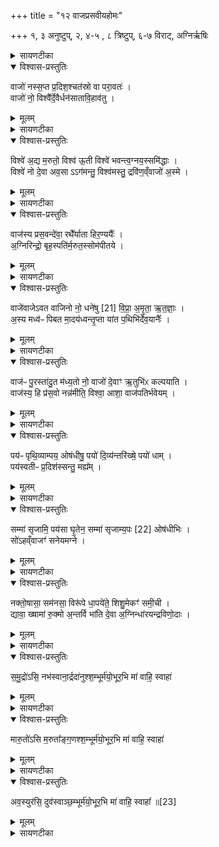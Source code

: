 +++
title = "१२ वाजप्रसवीयहोमः"

+++
१, ३ अनुष्टुप्, २, ४-५ , ८ त्रिष्टुप्, ६-७ विराट्,
अग्निर्ऋषिः
<details><summary>सायणटीका</summary>

(अथ चतुर्थकाण्डे सप्तमप्रपाठके द्वादशोऽनुवाकः)
एतैरेकादशभिरनुवाकैर्वसोर्धाराहोम उक्तः ।   अथ द्वादशे वाजप्रसवीयहोम उच्यते ।    
</details>

<details open><summary>विश्वास-प्रस्तुतिः</summary>

वाजो॑ नस्स॒प्त प्र॒दिश॒श्चत॑स्रो वा परा॒वतः॑ ।   
वाजो॑ नो॒ विश्वै᳚र्दे॒वैर्धन॑सातावि॒हाव॑तु ।   
</details>

<details><summary>मूलम्</summary>

वाजो॑ नस्स॒प्त प्र॒दिश॒श्चत॑स्रो वा परा॒वतः॑ ।   
वाजो॑ नो॒ विश्वै᳚र्दे॒वैर्धन॑सातावि॒हाव॑तु ।   
</details>

<details><summary>सायणटीका</summary>

कल्पः—“वाजप्रसवीयं जुहोति सप्त ग्राभ्या ओषधयः सप्तारण्याः पृथगन्नानि द्रवीकृत्यौदुम्बरेण स्रुवेण वाजस्येमं प्रसवः सुषुव इति ग्राम्या हुत्वाऽऽरण्याञ्जु(जु) होति” इति।  
तत्र ग्राम्याणां मन्त्राः प्रथमकाण्डे सप्तमप्रपाठके दशमानुवाके समाम्नाताः आरण्यानां मन्त्राः अत्राऽऽम्नायन्ते।  
तत्राऽऽरण्यस्य वेणुधान्यस्य होमाय प्रथमामृचमाह– बाजो न इति ।   प्राच्याद्याश्चतस्त्रो दिश ऊर्ध्वाधोमध्यमास्तिस्त्र एताः सप्त प्रदिशः प्रकृष्टा दिशो रोजोऽन्नस्वरूपा अन्नप्रदा भवन्त्वित्यर्थः।   तथा परावतोऽत्यन्तदूरवर्तिन्यश्चतस्त्रो वाऽग्नेय्याद्याश्चतुःसंख्याका विदिशो विदूरस्या इवावभासन्ते ।   ताश्चास्माकमन्नप्रदा भवन्तु।   स वाजोऽन्नमिहास्मिन्देशे धनसातौ धनप्रदेशे यज्ञे विश्वैर्देवैः प्रेरितः सन्नोऽस्मानवतु रक्षतु ।
</details>

<details open><summary>विश्वास-प्रस्तुतिः</summary>

विश्वे॑ अ॒द्य म॒रुतो॒ विश्व॑ ऊ॒ती विश्वे॑ भवन्त्व॒ग्नय॒स्समि॑द्धाः ।   
विश्वे॑ नो दे॒वा अव॒सा ऽऽग॑मन्तु॒ विश्व॑मस्तु॒ द्रवि॑ण॒व्ँवाजो॑ अ॒स्मे ।
</details>

<details><summary>मूलम्</summary>

विश्वे॑ अ॒द्य म॒रुतो॒ विश्व॑ ऊ॒ती विश्वे॑ भवन्त्व॒ग्नय॒स्समि॑द्धाः ।   
विश्वे॑ नो दे॒वा अव॒सा ऽऽग॑मन्तु॒ विश्व॑मस्तु॒ द्रवि॑ण॒व्ँवाजो॑ अ॒स्मे ।
</details>

<details><summary>सायणटीका</summary>

अथ श्यामाकधान्यस्य होमाय द्वितीयामृचमाह– विश्वे अद्येति ।   अद्यास्मिन्दिने विश्वे सर्वेऽपि मरुतः, तथाऽग्न्ये विश्वे सर्वेऽपि देवा ऊती रक्षणाय भवन्तु प्रवर्तन्ताम् ।   तथा विश्वे सर्वेऽयग्नयः समिद्धाः सम्यक्प्रज्वलिता भवन्तु ।   तथा विश्वे सर्वेऽपि देवा नोऽस्माकमवसा रक्षणेन निमित्तभूतेनाऽऽगमन्त्वागच्छन्तु ।   तथा विश्वं द्रविणं सर्वमपि धनमस्मे अस्मासु अस्तु भवतु ।   
</details>

<details open><summary>विश्वास-प्रस्तुतिः</summary>

वाज॑स्य प्रस॒वन्दे॑वा॒ रथै᳚र्याता हिर॒ण्ययैः᳚ ।   
अ॒ग्निरिन्द्रो॒ बृह॒स्पति॑र्म॒रुत॒स्सोम॑पीतये ।   
</details>

<details><summary>मूलम्</summary>

वाज॑स्य प्रस॒वन्दे॑वा॒ रथै᳚र्याता हिर॒ण्ययैः᳚ ।   
अ॒ग्निरिन्द्रो॒ बृह॒स्पति॑र्म॒रुत॒स्सोम॑पीतये ।   
</details>

<details><summary>सायणटीका</summary>

अथ नीवारहोमाय तृतीयमृचमाह– वाजस्य प्रसवमिति ।   [ हे देवा ] वाजस्य प्रसवमस्मदीयस्यान्नस्य प्रेर  २२४७ णसंपादनमुद्दिश्यग्न्यादयस्रयो देवाः [ मरुतश्च ] सोमपीतये सोमपानार्थं हिरण्यबर्हिरण्मयैः सुवर्णनिर्मितै रथैः सह याचाश्मद्यागस्थानं प्राप्नुत।  
</details>

<details open><summary>विश्वास-प्रस्तुतिः</summary>

वाजे॑वाजेऽवत वाजिनो नो॒ धने॑षु [21]  वि॒प्रा॒ अ॒मृ॒ता॒ ऋ॒त॒ज्ञाः॒ ।   
अ॒स्य मध्व॑ᳶ पिबत मा॒दय॑ध्वन्तृ॒प्ता या॑त प॒थिभि॑र्देव॒यानैः᳚ ।   
</details>

<details><summary>मूलम्</summary>

वाजे॑वाजेऽवत वाजिनो नो॒ धने॑षु [21]  वि॒प्रा॒ अ॒मृ॒ता॒ ऋ॒त॒ज्ञाः॒ ।   
अ॒स्य मध्व॑ᳶ पिबत मा॒दय॑ध्वन्तृ॒प्ता या॑त प॒थिभि॑र्देव॒यानैः᳚ ।   
</details>

<details><summary>सायणटीका</summary>

अथ जर्तिलहोमाय चतुर्थीमृचमाह– वाजेवाजेऽयतेति ।   हे वाजिनोऽन्नसंपादका देवा वाजेवाजे तत्तदन्ननि मित्तं धनेषु धननिमित्तं च नोऽस्मानवत ।   विप्रा ब्राह्मणवच्छुद्धा अमृता मरणरहिता ऋतज्ञा ऋतं सत्यं यज्ञं वा जानन्तीत्यृतज्ञाः ।   तादृशा हे देवा अस्य मध्य इदं मधुरमन्नं पिबत ।   पानोपलक्षितं भोजनं कुरुत ।   ततो मादयध्वं हृष्टा भवतततस्तुप्ताः सन्तो देवयानैः पथिभिर्यात स्वं स्वं स्थानं * “प्राप्नुत ।  
</details>

<details open><summary>विश्वास-प्रस्तुतिः</summary>

वाज॑ᳶ पु॒रस्ता॑दु॒त म॑ध्य॒तो नो॒ वाजो॑ दे॒वाꣳ ऋ॒तुभि॑ᳵ कल्पयाति ।   
वाज॑स्य॒ हि प्र॑स॒वो नन्न॑मीति॒ विश्वा॒ आशा॒ वाज॑पतिर्भवेयम् ।   
</details>

<details><summary>मूलम्</summary>

वाज॑ᳶ पु॒रस्ता॑दु॒त म॑ध्य॒तो नो॒ वाजो॑ दे॒वाꣳ ऋ॒तुभि॑ᳵ कल्पयाति ।   
वाज॑स्य॒ हि प्र॑स॒वो नन्न॑मीति॒ विश्वा॒ आशा॒ वाज॑पतिर्भवेयम् ।   
</details>

<details><summary>सायणटीका</summary>

अथ गवीधुकहोमाय पञ्चमीमृचमाह– वाज पुरस्तादिति।   नोऽस्माकं पुरस्तात्पूर्वे वयसि उत मध्यतो मध्यमे वयसि वाजोऽन्न भवत्विति शेषः ।   किंचायं वाज ऋतुभिः कालविशेषैर्द्रेवान्कल्पयाति तत्तत्काले यष्टव्यान्देवान्संपादयति ।   सति ह्यन्ने यष्टुं शक्यते ।   हि यस्माद्वाजस्यान्नस्य प्रसवः प्रेरणं समृद्धिर्विश्वा आशाः सर्वा अपि दिशो नन्नमीत्यतिशयेनावनताः करोति, अन्नसमृद्धौ सत्यां सर्वदिग्वर्तिनः प्राणिनः स्वाधीना भवन्ति, तस्मादहं वाजपतिर्भवेयम्।   
</details>

<details open><summary>विश्वास-प्रस्तुतिः</summary>

पय॑ᳶ पृथि॒व्याम्पय॒ ओष॑धीषु॒ पयो॑ दि॒व्य॑न्तरि॑ख्षे॒ पयो॑ धाम् ।   
पय॑स्वतीᳶ प्र॒दिश॑स्सन्तु॒ मह्य᳚म् ।   
</details>

<details><summary>मूलम्</summary>

पय॑ᳶ पृथि॒व्याम्पय॒ ओष॑धीषु॒ पयो॑ दि॒व्य॑न्तरि॑ख्षे॒ पयो॑ धाम् ।   
पय॑स्वतीᳶ प्र॒दिश॑स्सन्तु॒ मह्य᳚म् ।   
</details>

<details><summary>सायणटीका</summary>

अथ मर्कटकारव्यधान्यहोमाय षष्ठीभृचमाह– पयः पृथिव्यामिति ।   वाजसमृद्ध्यर्यं पृथिव्यां पयो जलं धागहं स्थाप यामि।   तथौषधीष्वपि पयो धाम् ।   तथा दिवि द्युलोकेऽपि पयो धाम् ।   अन्तरिक्षेऽपि पयो धाम् ।   प्रदिशः प्रकृष्टाः सर्वा दिशः पयस्वतीः सन्तु मह्यं मदर्थे जलवत्यो भवन्तु ।  

</details>
<details open><summary>विश्वास-प्रस्तुतिः</summary>

सम्मा॑ सृजामि॒ पय॑सा घृ॒तेन॒ सम्मा॑ सृजाम्य॒पः [22]  ओष॑धीभिः ।   
सो॑ऽहव्ँवाजꣳ॑ सनेयमग्ने ।  
</details>

<details><summary>मूलम्</summary>

सम्मा॑ सृजामि॒ पय॑सा घृ॒तेन॒ सम्मा॑ सृजाम्य॒पः [22]  ओष॑धीभिः ।   
सो॑ऽहव्ँवाजꣳ॑ सनेयमग्ने ।  
</details>

<details><summary>सायणटीका</summary>

अथ गार्मुतहोमाय कुलत्थहोमाय वा सप्तमीमृचमाह– सं मा सृजामीति ।   हेऽग्ने त्वत्प्रसादान्ममहं पयसा क्षीरेण संसृजामि संयोजयामि ।   तथा मां घृतेन संसृजामि ।   अपश्चौषधीभिः संसृजामि ।   क्षीरादिभिः संसृष्टः सोऽहं वाजमन्नं त्वद्दत्तं सनेयं लभेयमन्येभ्योऽहमद्याम् ।    एतैर्मन्त्रैः साध्यं होमं विधत्ते– “अग्निर्देवेभ्योऽपाक्रामद्भागधेयमिच्छमानस्तं देवा अब्रुमन्नुप न आ वर्तस्व * सर्वपुस्तक्रेषु प्राप्नमतेति प्रामादिकः पाठः।  
 २२४८ हव्यं नो वहेति सोऽव्रवीद्वरं वृणै मह्यमेव वाजप्रसवीयं जुहवन्निति तस्मादग्नये बाजप्रसवीयं जुह्वति यद्वाजप्रसवीयं जुहोत्यग्निमेव तद्भागधेयेन समर्धयत्यथो अभिषेक एवास्य सः” (सं. का. ५ प्र. ४ अ. ९) इति।    पूर्वं भागरहित्तोऽग्निर्भागमपेक्षमाणो देवेभ्योऽपरक्तः क्याप्यगमत् ।   स पुनर्देवैर्हविर्वहनायाऽऽहूतः स्वभागत्वेन वाजप्रसवीवं होमं वब्रे ।   तस्मात्सर्वे यजमानः अग्नये वाजप्रसवीयं होमं जुह्वति ।   अतोऽत्रापि तद्धोमेनाग्रिमेव समर्धं यति।   अपि च स होमोऽस्याग्नेरभिषेकस्थानीयस्तस्म त्कर्तव्यः।  

अथ प्रथमकाण्ड आम्नातैर्वाजस्येमं प्रसव इत्यादिभिः सहात्राऽऽम्नातानांहोममन्त्राणां संख्यां विधत्ते– “चतुर्दशभिर्जुहोति सप्त ग्राम्या ओषधयः सप्ताऽऽरण्या उभयीषामवरुद्ध्यै” (सं. का. ५ प्र. ४ अ. ९) इति।    तिलमाषब्रीहियवप्रियङ्ग्वणवो गोधूमा इति सप्त ग्राम्याः।   वेणुश्यामाकादय उदाहृता आरण्याः ।   उभयविधधान्यसमृद्धये चतुर्दशाभिर्होमः।  
एकैकेन मन्त्रेणैकैकस्य होमं विधत्ते– “अन्नस्यान्नस्य जुहोत्यन्नस्यान्नस्यावरुयै” (सं. का. ५ प्र. ४ अ. ९) इति।   असांकर्येण तत्तदन्नप्राप्त्यर्थमीदृशो होमः ।  
चोदकप्राप्तां जुहूं बाधितुं साधनान्तरं विधत्ते– “ओदुम्बरेण स्रुवेण जुहोत्युर्ग्वा उदुन्बर ऊर्गन्नमूर्जैवास्मा ऊर्जमन्नमव रुन्धे” (सं. का. ५ प्र. ४ अ. ९) इति।    ऊर्कूशब्दः स्वादुरसवाची ।   उदुम्बरान्नयोस्तथाविधरसोपेतत्वादूर्ग्रूपत्वम्।    अत्र क्रत्वङ्गतया धावनं निषेधति– “अग्निर्वै देवानामभिषिक्तोऽग्निचिन्मनुष्याणां तस्मादग्निचिद्वर्षति न धावेत्” (सं. का. ५ प्र. ४ अ. ९) इति।    देवानां मध्ये यथा चीयमानोऽग्निरभिषिक्तस्तथा यजमानानां मध्येऽग्निचिदभिषिक्तः।   वृष्ठिश्चाभिषेकस्वरूपा ।   तस्माद्वर्षसमये धावनं न कुर्यात् ।    प्रमादाद्धावने पुनरावृत्तिं विधत्ते–  २२४९ “अवरुद्धꣳ ह्यस्यान्नमन्नमिव खलु वै वर्षं यद्धावेदन्नाद्याद्धावेदुपावर्तेतान्नाद्यमेवाभ्युषावर्तते” [सं. का. ५ प्र. ४ अ. ९] इति।    हि यस्मादस्याग्निचितोऽन्नं सर्वमवरुद्धं संषादितं, वृष्टिश्चान्नहेतुत्वादन्नमेव ।   अतो वृष्टिमोजनपरिहाराय धावने सत्यन्नाद्यादगच्छति ।   अतोऽन्नप्राप्तये पुनरप्यावर्तेत।    
</details>

<details open><summary>विश्वास-प्रस्तुतिः</summary>

नक्तो॒षासा॒ सम॑नसा॒ विरू॑पे धा॒पये॑ते॒ शिशु॒मेकꣳ॑ समी॒ची ।   
द्यावा॒ ख्षामा॑ रु॒क्मो अ॒न्तर्वि भा॑ति दे॒वा अ॒ग्निन्धा॑रयन्द्रविणो॒दाः ।
</details>

<details><summary>मूलम्</summary>

नक्तो॒षासा॒ सम॑नसा॒ विरू॑पे धा॒पये॑ते॒ शिशु॒मेकꣳ॑ समी॒ची ।   
द्यावा॒ ख्षामा॑ रु॒क्मो अ॒न्तर्वि भा॑ति दे॒वा अ॒ग्निन्धा॑रयन्द्रविणो॒दाः ।
</details>

<details><summary>सायणटीका</summary>

कल्पः— “नक्तोषासेति कृष्णायै श्वेतवत्सायै पयसा हुत्वा” इति ।   पाठस्तु– नक्तोषासेति ।   नक्तं चोषाश्च नक्तोषासा रात्रिदिवसावित्यर्थः ।   समनसा परस्परमैकमत्ययुक्ते विरूपे रात्रिः कृष्णा दिवसः शुक्ल इत्येवं विलक्षणरूपे समीची  समीच्यावनुकूले सत्यावेकं शिशुमग्निरूपं धापयेते यजमानकर्तृकं कर्मानुष्ठानं संपादयतः।   द्यावा द्युलोके क्षाम क्षितौ, अन्तस्तदुभयमध्यवर्तिन्यन्तरिक्षे विभाति रुक्मो रोचमानोऽयमग्निर्विशेषेण प्रकाशते ।   दीव्यन्ति व्यवहरन्तीति देवाः प्राणाः ।   ते च द्रविणोदा यागद्वारेण धनरूपं फलं प्रयच्छन्ति ।   तादृशा यजमानस्य प्राणा अग्निमेतं धारयन्घृतवन्तः ।  
एतन्मन्त्रसाध्यं होमं विधत्ते– “नक्तोषासेति कृष्णायै श्वेतवत्सायै पयसा जुहोत्यह्नैवास्मै रात्रिं प्रदापयति रात्रियाऽहरहोरात्रे प्रत्ते काममन्नाद्यं दुहाते” [सं. का. ५ प्र. ४ अ. ९] इति।    अयमध्वर्युरस्मै यजमानायाह्ना वत्सरूपेण रात्रिं  धेनुसमां प्रदापयति पयः समं फलं रात्र्या प्रत्तं करोति ।   तथैव रात्र्या वत्सरूपया धेनुसममहः प्रदापयति अन्योन्यदानायैव मन्त्रैऽस्मिन्रात्र्यहनी सह निर्दिश्येते ।   ते चान्योन्यं प्रत्ते सति अस्मै यजमानायान्नाद्यरूपं कामं संपादयतः ।  
यदुक्तं सूत्रकारेण – “षड्भिः पर्यायैर्द्वादश राष्ट्रभृतो जुहोत्यृताषाडृतधामेति पर्यायमनुद्रुत्य तस्मै स्वाहेति प्रथमामाहुतिं जुहोति ताभ्यः स्वाहेत्युत्तरामेवमित रान्पर्यायान्विभजति भुवनस्य पत इति पर्यायाणां सप्तभ्याहुतीनां त्रयोदश्येतेन   २२५० व्याखता भुवनस्य पत इति रथमुखे पञ्चाऽऽहुतीर्जुहोति दश वा” इति ।   तत्र ऋताषाडित्यादिमन्त्रसाध्यं होमं विधत्ते– “राष्ट्रभृतो जुहोति राष्ट्रमेवाव रुन्धे” [सं. का. ५ प्र. ४ अ. ९] इति।    राष्ट्रभृत्संज्ञका ऋताषाडित्यादिमन्त्रास्तृतीयकाण्डे चतुर्थप्रपाठके साप्तमानुवाके समाम्न ताः ।   

अथ पर्यायसंख्यां विधत्ते– “षड्भिर्जुहोति षड्वा ऋतव ऋतुष्वेव प्रति तिष्ठति” (सं. का. ५ प्र. ४ अ. ९) इति।    राष्ट्रभृत्स्वेवोपरितनानहुतिषु पञ्चसंख्यापक्षं विधत्ते– “भुवनाय पत इति रथमुखे पञ्चाऽऽहुतीर्जुहोति वज्रो वै रथो वज्रेणैव दिशोऽभि जयति” (सं. का. ५ प्र. ४ अ. ९) इति।    ईषाग्रं रथमुखम् ।   “स्फ्यस्तृतीयꣳ रथस्तृतीयम्” इत्यत्र रथस्य वज्रत्वं स्पष्टमाम्नातम् ।    
</details>

<details open><summary>विश्वास-प्रस्तुतिः</summary>

स॒मु॒द्रो॑ऽसि॒ नभ॑स्वाना॒र्द्रदा॑नुश्श॒म्भूर्म॑यो॒भूर॒भि मा॑ वाहि॒ स्वाहा॑
</details>

<details><summary>मूलम्</summary>

स॒मु॒द्रो॑ऽसि॒ नभ॑स्वाना॒र्द्रदा॑नुश्श॒म्भूर्म॑यो॒भूर॒भि मा॑ वाहि॒ स्वाहा॑
</details>

<details><summary>सायणटीका</summary>

कल्पः— “समुद्रोऽसि नभस्वानित्यञ्जलिना त्रीणि वातनामानि जुहोति” इति ।   तेषु प्रथमामाह– समुद्रोऽसीति ।   हे वात देवानां त्वं सुद्रोऽसि समुद्रवब्दहुलोऽसि ।   नभस्वान्स्वप्रचाराय विस्तीर्णकाशवानार्द्रं वृष्टिजलं ददातीत्यार्द्रदानुः ।   शमैहिकं सुखं भावयतीति शंभूः ।   मय आमुष्मिकं सुखं भावयतीति मयोभूः ।   तादृशस्त्वं मामाभि मां प्रति वाहि गच्छ, एवं संचारेण शैत्यमापादयेत्यर्थः ।   
</details>

<details open><summary>विश्वास-प्रस्तुतिः</summary>

मारु॒तो॑ऽसि म॒रुता᳚ङ्ग॒णश्श॒म्भूर्म॑यो॒भूर॒भि मा॑ वाहि॒ स्वाहा॑
</details>

<details><summary>मूलम्</summary>

मारु॒तो॑ऽसि म॒रुता᳚ङ्ग॒णश्श॒म्भूर्म॑यो॒भूर॒भि मा॑ वाहि॒ स्वाहा॑
</details>

<details><summary>सायणटीका</summary>

अथ द्वितीयामाह– मारुतोऽसीति ।   योऽयं बहुनां मरुतां वायुविशेषाणां गणो मारुतशब्दवा च्यस्तद्रूपस्त्वमसि ।   शेषं पूर्ववत् ।  

- {शमैहिकं सुखं भावयतीति शंभूः ।   मय आमुष्मिकं सुखं भावयतीति मयोभूः ।   तादृशस्त्वं मामाभि मां प्रति वाहि गच्छ, एवं संचारेण शैत्यमापादयेत्यर्थः । }
</details>

<details open><summary>विश्वास-प्रस्तुतिः</summary>

अव॒स्युर॑सि॒ दुव॑स्वाञ्छ॒म्भूर्म॑यो॒भूर॒भि मा॑ वाहि॒ स्वाहा᳚ ॥[23]
</details>

<details><summary>मूलम्</summary>

अव॒स्युर॑सि॒ दुव॑स्वाञ्छ॒म्भूर्म॑यो॒भूर॒भि मा॑ वाहि॒ स्वाहा᳚ ॥[23]
</details>

<details><summary>सायणटीका</summary>

अथ तृतीयामाह– वस्युरसीति ।   अवं रक्षणमिच्छतीत्यवस्युः दुवस्वान्परिचर्योपेतः ।   तादृशस्त्वमसि ।   शेषं पूर्ववत् ।  

- {शमैहिकं सुखं भावयतीति शंभूः ।   मय आमुष्मिकं सुखं भावयतीति मयोभूः ।   तादृशस्त्वं मामाभि मां प्रति वाहि गच्छ, एवं संचारेण शैत्यमापादयेत्यर्थः ।}

एतैर्मन्त्रैः साध्यं होमं विधत्ते– “अग्निचितꣳ ह वा अमुष्मिल्ँ लोके वातोऽभि पवते वातनामानि जुहोत्यभ्येवैनममुष्मिल्ँ लोके वातः पवते” (सं. का. ५ प्र. ४ अ. ९) इति।    स्वर्गे लोक एतमग्निचितमाभिलक्ष्य शैत्यमान्द्यसौगन्ध्ययुक्तो वायुर्वाति ।   अत   २२५१ स्तत्सिद्धये समुद्रोऽसीत्यादिवातनामानि जुहुयात्।   तेन होमेन वायुस्तथा पवते एव।   पाठप्राप्तं त्रित्वं प्रशंसति – “त्रीणि जुहोति त्रय इमे लोका एभ्य एव लोकेभ्यो वादमव रुन्धे” (सं० का० ५ प्र० ४ अ० ९) इति।    मन्त्रगतेन समुद्रशब्देन बाहुल्यसाम्यमुपजीव्य वातो लक्ष्यत इत्येतत्सर्वं दर्शयति – “समुद्रोऽसि नभस्वानित्याहैतद्वै वातस्य रूपꣳ रूपेणैव वातमव रुन्धे ” (सं० का० ५ प्र० ४ अ० ९) इति।    अत्र वातस्यैव होतव्यद्रव्यत्वात्तद्योग्यं साधनं विधत्ते –
“अञ्जलिना जुहोति न ह्येतेषामन्यथाऽऽहुतिरवकल्पते” [सं० का० ५ प्र० ४ अ० ९] इति।    अस्य हस्तद्वयमेलनरूपेणाञ्जलिना वहूनौ वायोरुत्पादनमेवात्र होमः।   य स्मादेषां वातरूपाणां होमद्रव्याणामञ्जलिव्यतिरेकेणाऽऽहुतिर्न संभवति, न खलु वातो जुह्वामवदातुं शक्यते।   अत एव सूत्रकारो ब्राह्मणान्तरमुदाजहार – ‘नह्ये तस्यावदानमस्तीति विज्ञायते’ इति।   तस्माद्व्यजनेनेवाञ्जलिता वह्नौ वायुं संचारयेत्।  
अत्र विनियोगसंग्रहः—  
वाजो नः सप्तभिर्वाजप्रसवीयं जुहोति हि।  
नक्तेति पयसा होमः समुद्रो वातनामभिः॥  
त्रिभिर्जुहोत्यत्र मन्त्रा एकादश समीरिताः ॥   इति ।  
अथ मीमांसा ।  
पञ्चामाध्यायस्य तृतीयपादे दशमाधिकरणे चिन्तितम्–  
न धावेद्वर्षतीत्यादि चितौ सत्यां ऋतावुत।  
आद्यश्चितेर्निमित्तत्वान्न क्रतावग्निचित्त्वतः॥  
इममाम्नायते – “अग्निचिद्वर्षति न धावेन्न स्त्रियमुषेयात्” इति।   तान्येतान्वग्निचिद्व्रतानि चितौ निष्पन्नायां सत्यां तदाप्रमृति प्रवर्तन्ते, न तु चितेऽग्नौ ऋत्वनुष्ठानं प्रतीक्षन्ते ।   कुतः ।   अग्निचित्पदे चयनस्य निमित्तत्वेनोपन्यासात्।  २२५२ न हि सति निमित्ते नैमित्तिकस्य विलम्बो युक्त इति प्राप्ते ब्रूमः — क्रतावुपयोक्तुमग्निश्चयनेन संस्क्रियते।   न चानिष्पन्ने क्रतौ चयनसंस्कारः सफलो भवति।   तस्मात्क्रतौ निष्पन्ने सति पश्चाच्चयनसाकल्यादयं पुरुषोऽग्निं चितवानित्यमुमर्थ मर्हतीति क्रत्वन्ते तानि ब्रतानि॥  
 इति श्रीमत्सायणाचार्यविरचिते माधवीये वेदार्थप्रकाशे कृष्णयजुर्वेदीयतैत्तिरीयसंहिताभाष्ये चतुर्थकाण्डे सप्तमप्रपाठके  द्वादशोऽनुवाकः ॥  १२॥  
</details>
